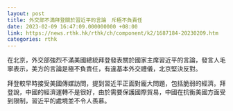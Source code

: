 ```yaml
---
layout: post
title: 外交部不滿拜登關於習近平的言論　斥極不負責任
date: 2023-02-09 16:47:09.000000000 +08:00
link: https://news.rthk.hk/rthk/ch/component/k2/1687184-20230209.htm
categories: rthk
---
```


在北京，外交部強烈不滿美國總統拜登發表關於國家主席習近平的言論，發言人毛寧表示，美方的言論是極不負責任，有違基本外交禮儀，北京堅決反對。

拜登較早時接受美國傳媒訪問，提到習近平正面對龐大問題，包括脆弱的經濟。拜登說，中國的經濟運轉不是很好，由於需要保護國際貿易，中國在抗衡美國方面受到限制，習近平的處境並不令人羨慕。
